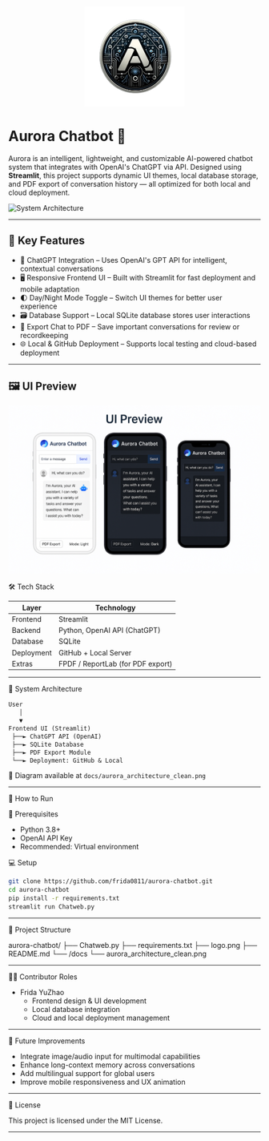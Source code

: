 <p align="center">
  <img src="logo.png" width="200" alt="Aurora Logo">
</p>

# Aurora Chatbot 🌌

Aurora is an intelligent, lightweight, and customizable AI-powered chatbot system that integrates with OpenAI's ChatGPT via API. Designed using **Streamlit**, this project supports dynamic UI themes, local database storage, and PDF export of conversation history — all optimized for both local and cloud deployment.

![System Architecture](docs/aurora_architecture_clean.png)

---

## 🚀 Key Features

- 🔧 ChatGPT Integration – Uses OpenAI's GPT API for intelligent, contextual conversations  
- 🖥️ Responsive Frontend UI – Built with Streamlit for fast deployment and mobile adaptation  
- 🌓 Day/Night Mode Toggle – Switch UI themes for better user experience  
- 🗃️ Database Support – Local SQLite database stores user interactions  
- 📄 Export Chat to PDF – Save important conversations for review or recordkeeping  
- 🌐 Local & GitHub Deployment – Supports local testing and cloud-based deployment  

---
## 🖼️ UI Preview

<p align="center">
  <img src="aurora_ui_screenshot.png" width="750" alt="Aurora Chatbot UI: Light/Dark/Responsive Modes">
</p>


 🛠️ Tech Stack

| Layer         | Technology                     |
| ------------- | ------------------------------ |
| Frontend      | Streamlit                      |
| Backend       | Python, OpenAI API (ChatGPT)   |
| Database      | SQLite                         |
| Deployment    | GitHub + Local Server          |
| Extras        | FPDF / ReportLab (for PDF export) |

---

 🧱 System Architecture

```
User
   │
   ▼
Frontend UI (Streamlit)
 ├──► ChatGPT API (OpenAI)
 ├──► SQLite Database
 ├──► PDF Export Module
 └──► Deployment: GitHub & Local
```

📌 Diagram available at `docs/aurora_architecture_clean.png`

---

🧪 How to Run

 🔧 Prerequisites

- Python 3.8+
- OpenAI API Key
- Recommended: Virtual environment

💻 Setup

```bash
git clone https://github.com/frida0811/aurora-chatbot.git
cd aurora-chatbot
pip install -r requirements.txt
streamlit run Chatweb.py
```

---
 📁 Project Structure


aurora-chatbot/
├── Chatweb.py
├── requirements.txt
├── logo.png
├── README.md
└── /docs
    └── aurora_architecture_clean.png


---

👩‍💻 Contributor Roles

- Frida YuZhao  
  - Frontend design & UI development  
  - Local database integration  
  - Cloud and local deployment management

---

🧠 Future Improvements

- Integrate image/audio input for multimodal capabilities  
- Enhance long-context memory across conversations  
- Add multilingual support for global users  
- Improve mobile responsiveness and UX animation  

---

📜 License

This project is licensed under the MIT License.

---
